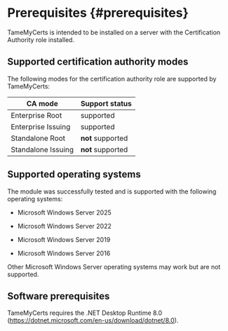 # Prerequisites {#prerequisites}

TameMyCerts is intended to be installed on a server with the Certification Authority role installed.

## Supported certification authority modes

The following modes for the certification authority role are supported by TameMyCerts:

|CA mode|Support status|
|---|---|
|Enterprise Root|supported|
|Enterprise Issuing|supported|
|Standalone Root|**not** supported|
|Standalone Issuing|**not** supported|

## Supported operating systems

The module was successfully tested and is supported with the following operating systems:

- Microsoft Windows Server 2025

- Microsoft Windows Server 2022

- Microsoft Windows Server 2019

- Microsoft Windows Server 2016

Other Microsoft Windows Server operating systems may work but are not supported.

## Software prerequisites

TameMyCerts requires the .NET Desktop Runtime 8.0 (<https://dotnet.microsoft.com/en-us/download/dotnet/8.0>).